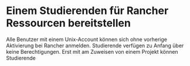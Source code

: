# Einem Studierenden für Rancher Ressourcen bereitstellen

Alle Benutzer mit einem Unix-Account können sich ohne vorherige Aktivierung bei Rancher anmelden. Studierende verfügen zu Anfang über keine Berechtigungen. Erst mit am Zuweisen von einem Projekt können Studierende 




